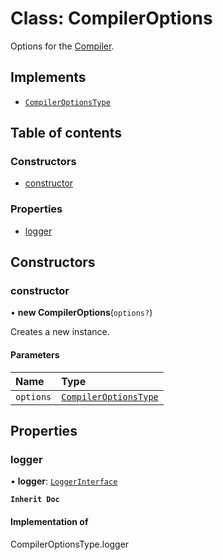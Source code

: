 # Class: CompilerOptions

Options for the [Compiler](Compiler.md).

## Implements

- [`CompilerOptionsType`](../README.md#compileroptionstype)

## Table of contents

### Constructors

- [constructor](CompilerOptions.md#constructor)

### Properties

- [logger](CompilerOptions.md#logger)

## Constructors

### constructor

• **new CompilerOptions**(`options?`)

Creates a new instance.

#### Parameters

| Name | Type |
| :------ | :------ |
| `options` | [`CompilerOptionsType`](../README.md#compileroptionstype) |

## Properties

### logger

• **logger**: [`LoggerInterface`](../interfaces/LoggerInterface.md)

**`Inherit Doc`**

#### Implementation of

CompilerOptionsType.logger
